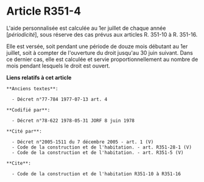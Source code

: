 # Article R351-4

L'aide personnalisée est calculée au 1er juillet de chaque année [*périodicité*], sous réserve des cas prévus aux articles R.
351-10 à R. 351-16.

Elle est versée, soit pendant une période de douze mois débutant au 1er juillet, soit à compter de l'ouverture du droit
jusqu'au 30 juin suivant. Dans ce dernier cas, elle est calculée et servie proportionnellement au nombre de mois pendant
lesquels le droit est ouvert.

**Liens relatifs à cet article**

	**Anciens textes**:

	  - Décret n°77-784 1977-07-13 art. 4

	**Codifié par**:

	  - Décret n°78-622 1978-05-31 JORF 8 juin 1978

	**Cité par**:

	  - Décret n°2005-1511 du 7 décembre 2005 - art. 1 (V)
	  - Code de la construction et de l'habitation. - art. R351-28-1 (V)
	  - Code de la construction et de l'habitation. - art. R351-5 (V)

	**Cite**:

	  - Code de la construction et de l'habitation R351-10 à R351-16
